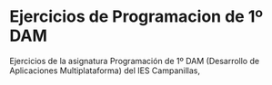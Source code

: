 # Ejercicios de Programacion de 1º DAM
Ejercicios de la asignatura Programación de 1º DAM (Desarrollo de Aplicaciones Multiplataforma) del IES Campanillas,
